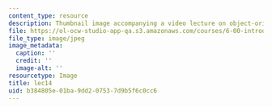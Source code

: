 ```yaml
---
content_type: resource
description: Thumbnail image accompanying a video lecture on object-oriented programming.
file: https://ol-ocw-studio-app-qa.s3.amazonaws.com/courses/6-00-introduction-to-computer-science-and-programming-fall-2008/b384805e01ba9dd207537d9b5f6c0cc6_lec14.jpg
file_type: image/jpeg
image_metadata:
  caption: ''
  credit: ''
  image-alt: ''
resourcetype: Image
title: lec14
uid: b384805e-01ba-9dd2-0753-7d9b5f6c0cc6
---
```

